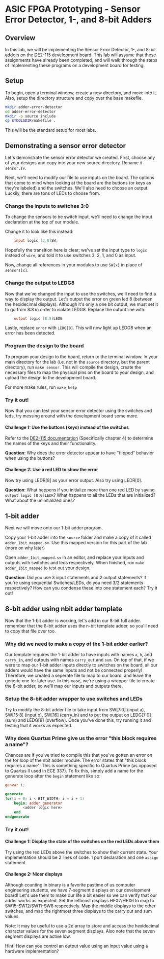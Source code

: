 # ASIC FPGA Prototyping - Sensor Error Detector, 1-, and 8-bit Adders

## Overview
In this lab, we will be implementing the Sensor Error Detector, 1-, and 8-bit adders on the DE2-115 development board. This lab will assume that these assignments have already been completed, and will walk through the steps of implementing these programs on a development board for testing.

## Setup
To begin, open a terminal window, create a new directory, and move into it. Also, setup the directory structure and copy over the base makefile.

```bash
mkdir adder-error-detector
cd adder-error-detector
mkdir -p source include
cp $TOOLSDIR/makefile .
```

This will be the standard setup for most labs.

## Demonstrating a sensor error detector
Let's demonstrate the sensor error detector we created. First, choose any of your designs and copy into your new source directory. Rename it `sensor.sv`.

Next, we'll need to modify our file to use inputs on the board. The options that come to mind when looking at the board are the buttons (or keys as they're labeled) and the switches. We'll also need to choose an output. Luckily, there are tons of LEDs to choose from.

### Change the inputs to switches 3:0
To change the sensors to be switch input, we'll need to change the input declaration at the top of our module.

Change it to look like this instead:

```verilog
    input logic [3:0]SW,
```

Hopefully the transition here is clear; we've set the input type to `logic` instead of `wire`, and told it to use switches 3, 2, 1, and 0 as input.

Now, change all references in your modules to use `SW[x]` in place of `sensors[x]`.

### Change the output to LEDG8
Now that we've changed the input to use the switches, we'll need to find a way to display the output. Let's output the error on green led 8 (between the hexidecimal displays). Although it's only a one bit output, we must set it to go from 8:8 in order to isolate LEDG8. Replace the output line with:

```verilog
    output logic [8:8]LEDG
```

Lastly, replace `error` with `LEDG[8]`. This will now light up LEDG8 when an error has been detected.

### Program the design to the board
To program your design to the board, return to the terminal window. In your main directory for the lab (i.e. not in the `source` directory, but the parent directory), run `make sensor`. This will compile the design, create the necessary files to map the physical pins on the board to your design, and upload the design to the development board.

For more make rules, run `make help`

### Try it out!
Now that you can test your sensor error detector using the switches and leds, try messing around with the development board some more.

#### Challenge 1: Use the buttons (keys) instead of the switches
Refer to the [DE2-115 documentation](https://www.intel.com/content/dam/altera-www/global/en_US/portal/dsn/42/doc-us-dsnbk-42-1404062209-de2-115-user-manual.pdf) (Specifically chapter 4) to determine the names of the keys and their functionality.

**Question:** Why does the error detector appear to have "flipped" behavior when using the buttons?

#### Challenge 2: Use a red LED to show the error
Now try using LEDR[8] as your error output. Also try using LEDR[0].

**Question:** What happens if you initialize more than one red LED by saying `output logic [8:0]LEDR`? What happens to all the LEDs that are initialized? What about the uninitialized ones?

## 1-bit adder
Next we will move onto our 1-bit adder program. 

Copy your 1-bit adder into the `source` folder and make a copy of it called `adder_1bit_mapped.sv`. Use this mapped version for this part of the lab (more on why later)

Open `adder_1bit_mapped.sv` in an editor, and replace your inputs and outputs with switches and leds respectively. When finished, run `make adder_1bit_mapped` to test out your design.

**Question:** Did you use 3 input statements and 2 output statements? If you're using sequential Switches/LEDs, do you need 3/2 statements respectively? How can you condense these into one statement each? Try it out!

## 8-bit adder using nbit adder template
Now that the 1-bit adder is working, let's add in our 8-bit full adder. remember that the 8-bit adder uses the n-bit template adder, so you'll need to copy that file over too.

### Why did we need to make a copy of the 1-bit adder earlier?
Our template requires the 1-bit adder to have inputs with names `a`, `b`, and `carry_in`, and outputs with names `carry_out` and `sum`. On top of that, if we were to map our 1-bit adder inputs directly to switches on the board, all our adders would have the same inputs and not be connected properly! Therefore, we created a seperate file to map to our board, and leave the generic one for later use. In this case, we're using a wrapper file to create the 8-bit adder, so we'll map our inputs and outputs there.

### Setup the 8-bit adder wrapper to use switches and LEDs
Try to modify the 8-bit adder file to take input from SW[7:0] \(input a), SW[15:8] \(input b), SW[16] \(carry_in) and to put the output on LEDG[7:0] \(sum) and LEDG[8] \(overflow). Once you've done this, try running it and testing that it works as expected.

### Why does Quartus Prime give us the error "this block requires a name"?
Chances are if you've tried to compile this that you've gotten an error on the for loop of the nbit adder module. The error states that "this block requires a name". This is something specific to Quartus Prime (as opposed to Quartus II used in ECE 337). To fix this, simply add a name for the generate loop after the `begin` statement like so:

```verilog
genvar i;

generate
for(i = 0; i < BIT_WIDTH; i = i + 1)
    begin: adder_generator
        <adder logic here>
    end
endgenerate
```

### Try it out!
#### Challenge 1: Display the state of the switches on the red LEDs above them
Try using the red LEDs above the switches to show their current state. Your implementation should be 2 lines of code. 1 port declaration and one `assign` statement.

#### Challenge 2: Nicer displays
Although counting in binary is a favorite pastime of us computer engineering students, we have 7-segment displays on our development board! Let's use them to make our life a bit easier so we can verify that our adder works as expected. Set the leftmost displays HEX7/HEX6 to map to SW15-SW12/SW11-SW8 respectively. Map the middle displays to the other switches, and map the rightmost three displays to the carry out and sum values.

Note: It may be useful to use a 2d array to store and access the hexidecimal character values for the seven segment displays. Also note that the seven segment displays are active low.

Hint: How can you control an output value using an input value using a hardware implementation?
